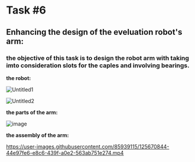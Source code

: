 # Task #6
## Enhancing the design of the eveluation robot's arm: 
### the objective of this task is to design the robot arm with taking imto consideration slots for the caples and involving bearings.


**the robot:**

![Untitled1](https://user-images.githubusercontent.com/85939115/125669853-ab764337-44b8-4c3f-ab92-eaa2c106f5d0.jpg)

![Untitled2](https://user-images.githubusercontent.com/85939115/125669926-4e172672-1353-4faf-80f2-3fbc812f38c7.JPG)



**the parts of the arm:**

![image](https://user-images.githubusercontent.com/85939115/125670714-75d46ba5-f2db-4a31-a235-8c11d9f862e5.png)

**the assembly of the arm:**



https://user-images.githubusercontent.com/85939115/125670844-44e97fe6-e8c6-439f-a0e2-563ab751e274.mp4
